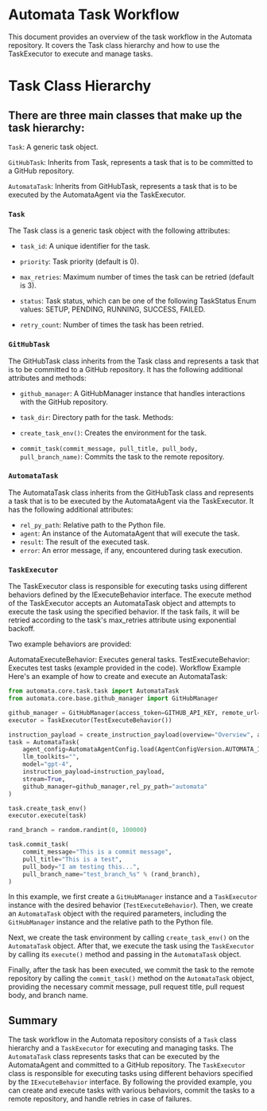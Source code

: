 # Automata Task Workflow

This document provides an overview of the task workflow in the Automata repository. It covers the Task class hierarchy and how to use the TaskExecutor to execute and manage tasks.

# Task Class Hierarchy

## There are three main classes that make up the task hierarchy:

`Task`: A generic task object.

`GitHubTask`: Inherits from Task, represents a task that is to be committed to a GitHub repository.

`AutomataTask`: Inherits from GitHubTask, represents a task that is to be executed by the AutomataAgent via the TaskExecutor.

### `Task`

The Task class is a generic task object with the following attributes:

- `task_id`: A unique identifier for the task.

- `priority`: Task priority (default is 0).

- `max_retries`: Maximum number of times the task can be retried (default is 3).

- `status`: Task status, which can be one of the following TaskStatus Enum values: SETUP, PENDING, RUNNING, SUCCESS, FAILED.

- `retry_count`: Number of times the task has been retried.

### `GitHubTask`

The GitHubTask class inherits from the Task class and represents a task that is to be committed to a GitHub repository. It has the following additional attributes and methods:

- `github_manager`: A GitHubManager instance that handles interactions with the GitHub repository.
- `task_dir`: Directory path for the task.
  Methods:

- `create_task_env()`: Creates the environment for the task.
- `commit_task(commit_message, pull_title, pull_body, pull_branch_name)`: Commits the task to the remote repository.

### `AutomataTask`

The AutomataTask class inherits from the GitHubTask class and represents a task that is to be executed by the AutomataAgent via the TaskExecutor. It has the following additional attributes:

- `rel_py_path`: Relative path to the Python file.
- `agent`: An instance of the AutomataAgent that will execute the task.
- `result`: The result of the executed task.
- `error`: An error message, if any, encountered during task execution.

### `TaskExecutor`

The TaskExecutor class is responsible for executing tasks using different behaviors defined by the IExecuteBehavior interface. The execute method of the TaskExecutor accepts an AutomataTask object and attempts to execute the task using the specified behavior. If the task fails, it will be retried according to the task's max_retries attribute using exponential backoff.

Two example behaviors are provided:

AutomataExecuteBehavior: Executes general tasks.
TestExecuteBehavior: Executes test tasks (example provided in the code).
Workflow Example
Here's an example of how to create and execute an AutomataTask:

```python
from automata.core.task.task import AutomataTask
from automata.core.base.github_manager import GitHubManager

github_manager = GitHubManager(access_token=GITHUB_API_KEY, remote_url=DEFAULT_REMOTE_URL)
executor = TaskExecutor(TestExecuteBehavior())

instruction_payload = create_instruction_payload(overview="Overview", agents_message="Message")
task = AutomataTask(
    agent_config=AutomataAgentConfig.load(AgentConfigVersion.AUTOMATA_INDEXER_DEV),
    llm_toolkits="",
    model="gpt-4",
    instruction_payload=instruction_payload,
    stream=True,
    github_manager=github_manager,rel_py_path="automata"
)

task.create_task_env()
executor.execute(task)

rand_branch = random.randint(0, 100000)

task.commit_task(
    commit_message="This is a commit message",
    pull_title="This is a test",
    pull_body="I am testing this...",
    pull_branch_name="test_branch_%s" % (rand_branch),
)

```

In this example, we first create a `GitHubManager` instance and a `TaskExecutor` instance with the desired behavior (`TestExecuteBehavior`). Then, we create an `AutomataTask` object with the required parameters, including the `GitHubManager` instance and the relative path to the Python file.

Next, we create the task environment by calling `create_task_env()` on the `AutomataTask` object. After that, we execute the task using the `TaskExecutor` by calling its `execute()` method and passing in the `AutomataTask` object.

Finally, after the task has been executed, we commit the task to the remote repository by calling the `commit_task()` method on the `AutomataTask` object, providing the necessary commit message, pull request title, pull request body, and branch name.

## Summary

The task workflow in the Automata repository consists of a `Task` class hierarchy and a `TaskExecutor` for executing and managing tasks. The `AutomataTask` class represents tasks that can be executed by the AutomataAgent and committed to a GitHub repository. The `TaskExecutor` class is responsible for executing tasks using different behaviors specified by the `IExecuteBehavior` interface. By following the provided example, you can create and execute tasks with various behaviors, commit the tasks to a remote repository, and handle retries in case of failures.
